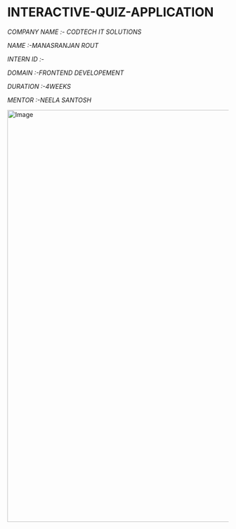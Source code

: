 # INTERACTIVE-QUIZ-APPLICATION

*COMPANY NAME :- CODTECH IT SOLUTIONS*

*NAME :-MANASRANJAN ROUT*

*INTERN ID :-*

*DOMAIN :-FRONTEND DEVELOPEMENT*

*DURATION :-4WEEKS*

*MENTOR :-NEELA SANTOSH*

<img width="1752" height="936" alt="Image" src="https://github.com/user-attachments/assets/923b34bf-4363-456e-8e15-21a2f177e887" />


